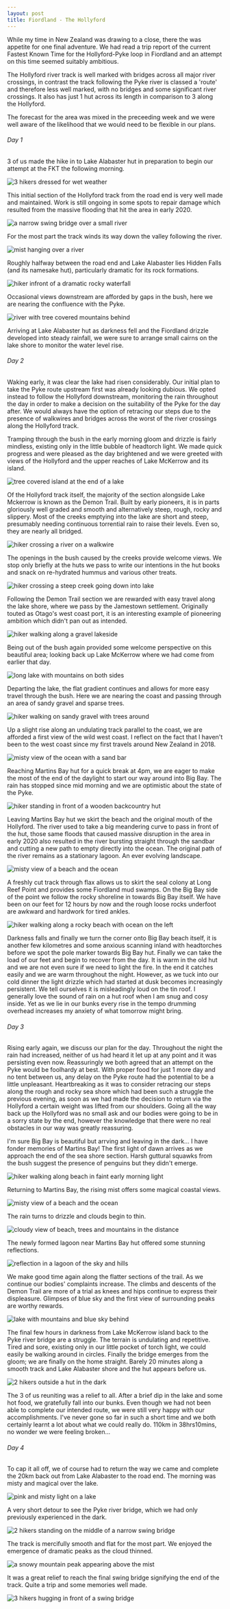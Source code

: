 ```yaml
---
layout: post
title: Fiordland - The Hollyford
---
```


While my time in New Zealand was drawing to a close, there the was appetite for one final adventure. We had read a trip report of the current Fastest Known Time for the Hollyford-Pyke loop in Fiordland and an attempt on this time seemed suitably ambitious. 

The Hollyford river track is well marked with bridges across all major river crossings, in contrast the track following the Pyke river is classed a 'route' and therefore less well marked, with no bridges and some significant river crossings. It also has just 1 hut across its length in comparison to 3 along the Hollyford.

The forecast for the area was mixed in the preceeding week and we were well aware of the likelihood that we would need to be flexible in our plans.

###### Day 1

3 of us made the hike in to Lake Alabaster hut in preparation to begin our attempt at the FKT the following morning.

![3 hikers dressed for wet weather](/images/adventures/fiordland_the_hollyford/fiordland_the_hollyford-1_the_team-800x600.jpg)

This initial section of the Hollyford track from the road end is very well made and maintained. Work is still ongoing in some spots to repair damage which resulted from the massive flooding that hit the area in early 2020.

![a narrow swing bridge over a small river](/images/adventures/fiordland_the_hollyford/fiordland_the_hollyford-2_getting_started-800x600.jpg)

For the most part the track winds its way down the valley following the river.

![mist hanging over a river](/images/adventures/fiordland_the_hollyford/fiordland_the_hollyford-3_following_the_hollyford-800x600.jpg)

Roughly halfway between the road end and Lake Alabaster lies Hidden Falls (and its namesake hut), particularly dramatic for its rock formations.

![hiker infront of a dramatic rocky waterfall](/images/adventures/fiordland_the_hollyford/fiordland_the_hollyford-4_hidden_falls-800x600.jpg)

Occasional views downstream are afforded by gaps in the bush, here we are nearing the confluence with the Pyke.

![river with tree covered mountains behind](/images/adventures/fiordland_the_hollyford/fiordland_the_hollyford-5_looking_towards_pyke_confluence-800x600.jpg)

Arriving at Lake Alabaster hut as darkness fell and the Fiordland drizzle developed into steady rainfall, we were sure to arrange small cairns on the lake shore to monitor the water level rise.

###### Day 2

<!---![2 hikers with waterproofs in the dark](/images/adventures/fiordland_the_hollyford/fiordland_the_hollyford-6_early_morning_start-800x600.jpg)--->

Waking early, it was clear the lake had risen considerably. Our initial plan to take the Pyke route upstream first was already looking dubious. We opted instead to follow the Hollyford downstream, monitoring the rain throughout the day in order to make a decision on the suitability of the Pyke for the day after. We would always have the option of retracing our steps due to the presence of walkwires and bridges across the worst of the river crossings along the Hollyford track.

Tramping through the bush in the early morning gloom and drizzle is fairly mindless, existing only in the little bubble of headtorch light. We made quick progress and were pleased as the day brightened and we were greeted with views of the Hollyford and the upper reaches of Lake McKerrow and its island.

![tree covered island at the end of a lake](/images/adventures/fiordland_the_hollyford/fiordland_the_hollyford-7_mckerrow_island-800x600.jpg)

Of the Hollyford track itself, the majority of the section alongside Lake Mckerrow is known as the Demon Trail. Built by early pioneers, it is in parts gloriously well graded and smooth and alternatively steep, rough, rocky and slippery. Most of the creeks emptying into the lake are short and steep, presumably needing continuous torrential rain to raise their levels. Even so, they are nearly all bridged.

![hiker crossing a river on a walkwire](/images/adventures/fiordland_the_hollyford/fiordland_the_hollyford-8_demon_trail_walkwires-800x600.jpg)

The openings in the bush caused by the creeks provide welcome views. We stop only briefly at the huts we pass to write our intentions in the hut books and snack on re-hydrated hummus and various other treats.

![hiker crossing a steep creek going down into lake](/images/adventures/fiordland_the_hollyford/fiordland_the_hollyford-9_demon_trail_creeks-800x600.jpg)

Following the Demon Trail section we are rewarded with easy travel along the lake shore, where we pass by the Jamestown settlement. Originally touted as Otago's west coast port, it is an interesting example of pioneering ambition which didn't pan out as intended.

![hiker walking along a gravel lakeside](/images/adventures/fiordland_the_hollyford/fiordland_the_hollyford-10_mckerrow_lakeside-800x600.jpg)

Being out of the bush again provided some welcome perspective on this beautiful area; looking back up Lake McKerrow where we had come from earlier that day.

![long lake with mountains on both sides](/images/adventures/fiordland_the_hollyford/fiordland_the_hollyford-11_looking_back_up_mckerrow-800x600.jpg)

Departing the lake, the flat gradient continues and allows for more easy travel through the bush. Here we are nearing the coast and passing through an area of sandy gravel and sparse trees.

![hiker walking on sandy gravel with trees around](/images/adventures/fiordland_the_hollyford/fiordland_the_hollyford-12_nearing_the_coast-800x600.jpg)

Up a slight rise along an undulating track parallel to the coast, we are afforded a first view of the wild west coast. I reflect on the fact that I haven't been to the west coast since my first travels around New Zealand in 2018.

![misty view of the ocean with a sand bar](/images/adventures/fiordland_the_hollyford/fiordland_the_hollyford-13_first_view_ocean-800x600.jpg)

Reaching Martins Bay hut for a quick break at 4pm, we are eager to make the most of the end of the daylight to start our way around into Big Bay. The rain has stopped since mid morning and we are optimistic about the state of the Pyke.

![hiker standing in front of a wooden backcountry hut](/images/adventures/fiordland_the_hollyford/fiordland_the_hollyford-14_martins_bay_hut-800x600.jpg)

Leaving Martins Bay hut we skirt the beach and the original mouth of the Hollyford. The river used to take a big meandering curve to pass in front of the hut, those same floods that caused massive disruption in the area in early 2020 also resulted in the river bursting straight through the sandbar and cutting a new path to empty directly into the ocean. The original path of the river remains as a stationary lagoon. An ever evolving landscape.

![misty view of a beach and the ocean](/images/adventures/fiordland_the_hollyford/fiordland_the_hollyford-15_martins_bay-800x600.jpg)

A freshly cut track through flax allows us to skirt the seal colony at Long Reef Point and provides some Fiordland mud swamps. On the Big Bay side of the point we follow the rocky shoreline in towards Big Bay itself. We have been on our feet for 12 hours by now and the rough loose rocks underfoot are awkward and hardwork for tired ankles.

![hiker walking along a rocky beach with ocean on the left](/images/adventures/fiordland_the_hollyford/fiordland_the_hollyford-16_heading_into_big_bay-800x600.jpg)

Darkness falls and finally we turn the corner onto Big Bay beach itself, it is another few kilometres and some anxious scanning inland with headtorches before we spot the pole marker towards Big Bay hut. Finally we can take the load of our feet and begin to recover from the day. It is warm in the old hut and we are not even sure if we need to light the fire. In the end it catches easily and we are warm throughout the night. However, as we tuck into our cold dinner the light drizzle which had started at dusk becomes increasingly persistent. We tell ourselves it is misleadingly loud on the tin roof. I generally love the sound of rain on a hut roof when I am snug and cosy inside. Yet as we lie in our bunks every rise in the tempo drumming overhead increases my anxiety of what tomorrow might bring.

###### Day 3

Rising early again, we discuss our plan for the day. Throughout the night the rain had increased, neither of us had heard it let up at any point and it was persisting even now. Reassuringly we both agreed that an attempt on the Pyke would be foolhardy at best. With proper food for just 1 more day and no tent between us, any delay on the Pyke route had the potential to be a little unpleasant. Heartbreaking as it was to consider retracing our steps along the rough and rocky sea shore which had been such a struggle the previous evening, as soon as we had made the decision to return via the Hollyford a certain weight was lifted from our shoulders. Going all the way back up the Hollyford was no small ask and our bodies were going to be in a sorry state by the end, however the knowledge that there were no real obstacles in our way was greatly reassuring.

I'm sure Big Bay is beautiful but arrving and leaving in the dark... I have fonder memories of Martins Bay! The first light of dawn arrives as we approach the end of the sea shore section. Harsh guttural squawks from the bush suggest the presence of penguins but they didn't emerge.

![hiker walking along beach in faint early morning light](/images/adventures/fiordland_the_hollyford/fiordland_the_hollyford-17_leaving_big_bay_at_dawn-800x600.jpg)

Returning to Martins Bay, the rising mist offers some magical coastal views.

![misty view of a beach and the ocean](/images/adventures/fiordland_the_hollyford/fiordland_the_hollyford-18_misty_martins_bay-800x600.jpg)

The rain turns to drizzle and clouds begin to thin.

![cloudy view of beach, trees and mountains in the distance](/images/adventures/fiordland_the_hollyford/fiordland_the_hollyford-19_inland_from_martins_bay-800x600.jpg)

The newly formed lagoon near Martins Bay hut offered some stunning reflections.

![reflection in a lagoon of the sky and hills](/images/adventures/fiordland_the_hollyford/fiordland_the_hollyford-20_reflection_over_martins_bay_lagoon-800x600.jpg)

We make good time again along the flatter sections of the trail. As we continue our bodies' complaints increase. The climbs and descents of the Demon Trail are more of a trial as knees and hips continue to express their displeasure. Glimpses of blue sky and the first view of surrounding peaks are worthy rewards.

![lake with mountains and blue sky behind](/images/adventures/fiordland_the_hollyford/fiordland_the_hollyford-21_peaks_from_demon_trail_hut-800x600.jpg)

The final few hours in darkness from Lake McKerrow island back to the Pyke river bridge are a struggle. The terrain is undulating and repetitive. Tired and sore, existing only in our little pocket of torch light, we could easily be walking around in circles. Finally the bridge emerges from the gloom; we are finally on the home straight. Barely 20 minutes along a smooth track and Lake Alabaster shore and the hut appears before us.

![2 hikers outside a hut in the dark](/images/adventures/fiordland_the_hollyford/fiordland_the_hollyford-22_back_at_alabaster-800x600.jpg)

The 3 of us reuniting was a relief to all. After a brief dip in the lake and some hot food, we gratefully fall into our bunks. Even though we had not been able to complete our intended route, we were still very happy with our accomplishments. I've never gone so far in such a short time and we both certainly learnt a lot about what we could really do. 110km in 38hrs10mins, no wonder we were feeling broken...

###### Day 4

To cap it all off, we of course had to return the way we came and complete the 20km back out from Lake Alabaster to the road end. The morning was misty and magical over the lake.

![pink and misty light on a lake](/images/adventures/fiordland_the_hollyford/fiordland_the_hollyford-23_alabaster_morning_reflection-800x600.jpg)

A very short detour to see the Pyke river bridge, which we had only previously experienced in the dark.

![2 hikers standing on the middle of a narrow swing bridge](/images/adventures/fiordland_the_hollyford/fiordland_the_hollyford-24_pyke_bridge-800x600.jpg)

The track is mercifully smooth and flat for the most part. We enjoyed the emergence of dramatic peaks as the cloud thinned.

![a snowy mountain peak appearing above the mist](/images/adventures/fiordland_the_hollyford/fiordland_the_hollyford-25_peaks_appearing_through_mist-800x600.jpg)

It was a great relief to reach the final swing bridge signifying the end of the track. Quite a trip and some memories well made.

![3 hikers hugging in front of a swing bridge](/images/adventures/fiordland_the_hollyford/fiordland_the_hollyford-26_made_it_out-800x600.jpg)